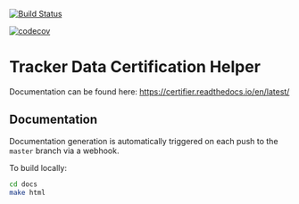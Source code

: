 [![Build Status](https://travis-ci.com/CMSTrackerDPG/certifier.svg?branch=master)](https://travis-ci.com/CMSTrackerDPG/certifier)
<!-- [![Build Status](https://travis-ci.com/CMSTrackerDPG/certifier.svg?branch=develop)](https://travis-ci.com/CMSTrackerDPG/certifier) -->
[![codecov](https://codecov.io/gh/CMSTrackerDPG/certifier/branch/master/graph/badge.svg)](https://codecov.io/gh/CMSTrackerDPG/certifier)

# Tracker Data Certification Helper

Documentation can be found here: https://certifier.readthedocs.io/en/latest/

## Documentation 
Documentation generation is automatically triggered on each push to the `master` branch via a webhook.

To build locally: 
```bash
cd docs
make html
```
